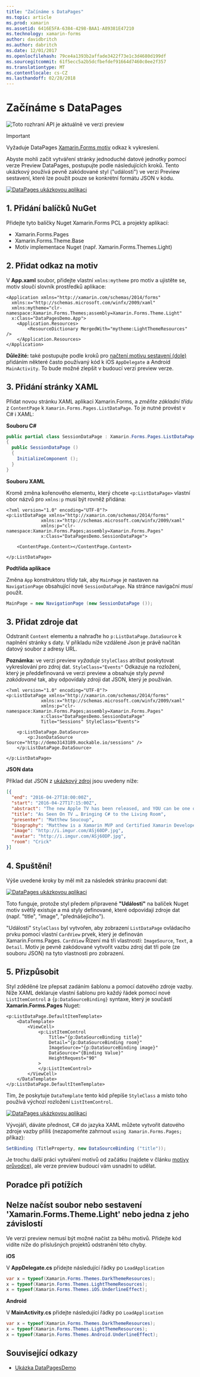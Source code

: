 ```yaml
---
title: "Začínáme s DataPages"
ms.topic: article
ms.prod: xamarin
ms.assetid: 6416E5FA-6384-4298-BAA1-A89381E47210
ms.technology: xamarin-forms
author: davidbritch
ms.author: dabritch
ms.date: 12/01/2017
ms.openlocfilehash: 79ce4a1393b2affade3422f73e1c3d4680d199df
ms.sourcegitcommit: 61f5ecc5a2b5dcfbefdef91664d7460c0ee2f357
ms.translationtype: MT
ms.contentlocale: cs-CZ
ms.lasthandoff: 02/28/2018
---
```

# <a name="getting-started-with-datapages"></a>Začínáme s DataPages

![](~/media/shared/preview.png "Toto rozhraní API je aktuálně ve verzi preview")

> [!IMPORTANT]
> Vyžaduje DataPages [Xamarin.Forms motiv](~/xamarin-forms/user-interface/themes/index.md) odkaz k vykreslení.


Abyste mohli začít vytváření stránky jednoduché datové jednotky pomocí verze Preview DataPages, postupujte podle následujících kroků. Tento ukázkový používá pevně zakódované styl ("události") ve verzi Preview sestavení, které lze použít pouze se konkrétní formátu JSON v kódu.

[ ![](get-started-images/demo-sml.png "DataPages ukázkovou aplikaci")](get-started-images/demo.png "DataPages ukázkové aplikace")

## <a name="1-add-nuget-packages"></a>1. Přidání balíčků NuGet

Přidejte tyto balíčky Nuget Xamarin.Forms PCL a projekty aplikací:

* Xamarin.Forms.Pages
* Xamarin.Forms.Theme.Base
* Motiv implementace Nuget (např. Xamarin.Forms.Themes.Light)

## <a name="2-add-theme-reference"></a>2. Přidat odkaz na motiv

V **App.xaml** soubor, přidejte vlastní `xmlns:mytheme` pro motiv a ujistěte se, motiv sloučí slovník prostředků aplikace:

```xaml
<Application xmlns="http://xamarin.com/schemas/2014/forms"
  xmlns:x="http://schemas.microsoft.com/winfx/2009/xaml"
  xmlns:mytheme="clr-namespace:Xamarin.Forms.Themes;assembly=Xamarin.Forms.Theme.Light"
  x:Class="DataPagesDemo.App">
    <Application.Resources>
        <ResourceDictionary MergedWith="mytheme:LightThemeResources" />
    </Application.Resources>
</Application>
```

**Důležité:** také postupujte podle kroků pro [načtení motivu sestavení (dole)](#loadtheme) přidáním některé často používaný kód k iOS `AppDelegate` a Android `MainActivity`. To bude možné zlepšit v budoucí verzi preview verze.


## <a name="3-add-a-xaml-page"></a>3. Přidání stránky XAML

Přidat novou stránku XAML aplikaci Xamarin.Forms, a *změňte základní třídu* z `ContentPage` k `Xamarin.Forms.Pages.ListDataPage`. To je nutné provést v C# i XAML:

**Souboru C#**

```csharp
public partial class SessionDataPage : Xamarin.Forms.Pages.ListDataPage // was ContentPage
{
  public SessionDataPage ()
  {
    InitializeComponent ();
  }
}
```

**Souboru XAML**

Kromě změna kořenového elementu, který chcete `<p:ListDataPage>` vlastní obor názvů pro `xmlns:p` musí být rovněž přidána:

```xaml
<?xml version="1.0" encoding="UTF-8"?>
<p:ListDataPage xmlns="http://xamarin.com/schemas/2014/forms"
             xmlns:x="http://schemas.microsoft.com/winfx/2009/xaml"
             xmlns:p="clr-namespace:Xamarin.Forms.Pages;assembly=Xamarin.Forms.Pages"
             x:Class="DataPagesDemo.SessionDataPage">

    <ContentPage.Content></ContentPage.Content>

</p:ListDataPage>
```

**Podtřída aplikace**

Změna `App` konstruktoru třídy tak, aby `MainPage` je nastaven na `NavigationPage` obsahující nové `SessionDataPage`. Na stránce navigační *musí* použít.

```csharp
MainPage = new NavigationPage (new SessionDataPage ());
```

## <a name="3-add-the-datasource"></a>3. Přidat zdroje dat

Odstranit `Content` elementu a nahraďte ho `p:ListDataPage.DataSource` k naplnění stránky s daty. V příkladu níže vzdálené Json je právě načítán datový soubor z adresy URL.

**Poznámka:** ve verzi preview *vyžaduje* `StyleClass` atribut poskytovat vykreslování pro zdroj dat. `StyleClass="Events"` Odkazuje na rozložení, který je předdefinovaná ve verzi preview a obsahuje styly *pevně zakódované* tak, aby odpovídaly zdroji dat JSON, který je používán.

```xaml
<?xml version="1.0" encoding="UTF-8"?>
<p:ListDataPage xmlns="http://xamarin.com/schemas/2014/forms"
             xmlns:x="http://schemas.microsoft.com/winfx/2009/xaml"
             xmlns:p="clr-namespace:Xamarin.Forms.Pages;assembly=Xamarin.Forms.Pages"
             x:Class="DataPagesDemo.SessionDataPage"
             Title="Sessions" StyleClass="Events">

    <p:ListDataPage.DataSource>
        <p:JsonDataSource Source="http://demo3143189.mockable.io/sessions" />
    </p:ListDataPage.DataSource>

</p:ListDataPage>
```

**JSON data**

Příklad dat JSON z [ukázkový zdroj](http://demo3143189.mockable.io/sessions) jsou uvedeny níže:

```json
[{
  "end": "2016-04-27T18:00:00Z",
  "start": "2016-04-27T17:15:00Z",
  "abstract": "The new Apple TV has been released, and YOU can be one of the first developers to write apps for it. To make things even better, you can build these apps in C#! This session will introduce the basics of how to create a tvOS app with Xamarin, including: differences between tvOS and iOS APIs, TV user interface best practices, responding to user input, as well as the capabilities and limitations of building apps for a television. Grab some popcorn—this is going to be good!",
  "title": "As Seen On TV … Bringing C# to the Living Room",
  "presenter": "Matthew Soucoup",
  "biography": "Matthew is a Xamarin MVP and Certified Xamarin Developer from Madison, WI. He founded his company Code Mill Technologies and started the Madison Mobile .Net Developers Group.  Matt regularly speaks on .Net and Xamarin development at user groups, code camps and conferences throughout the Midwest. Matt gardens hot peppers, rides bikes, and loves Wisconsin micro-brews and cheese.",
  "image": "http://i.imgur.com/ASj60DP.jpg",
  "avatar": "http://i.imgur.com/ASj60DP.jpg",
  "room": "Crick"
}]
```

## <a name="4-run"></a>4. Spuštění!

Výše uvedené kroky by měl mít za následek stránku pracovní dat:

[ ![](get-started-images/demo-sml.png "DataPages ukázkovou aplikaci")](get-started-images/demo.png "DataPages ukázkové aplikace")

Toto funguje, protože styl předem připravené **"Události"** na balíček Nuget motiv světlý existuje a má styly definované, které odpovídají zdroje dat (např. "title", "image", "přednášejícího").

"Události" `StyleClass` byl vytvořen, aby zobrazení `ListDataPage` ovládacího prvku pomocí vlastní `CardView` prvek, který je definován Xamarin.Forms.Pages. `CardView` Řízení má tři vlastnosti: `ImageSource`, `Text`, a `Detail`. Motiv je pevně zakódované vytvořit vazbu zdroj dat tři pole (ze souboru JSON) na tyto vlastnosti pro zobrazení.

## <a name="5-customize"></a>5. Přizpůsobit

Styl zděděné lze přepsat zadáním šablonu a pomocí datového zdroje vazby. Níže XAML deklaruje vlastní šablonu pro každý řádek pomocí nové `ListItemControl` a `{p:DataSourceBinding}` syntaxe, který je součástí **Xamarin.Forms.Pages** Nuget:

```xaml
<p:ListDataPage.DefaultItemTemplate>
    <DataTemplate>
        <ViewCell>
            <p:ListItemControl
                Title="{p:DataSourceBinding title}"
                Detail="{p:DataSourceBinding room}"
                ImageSource="{p:DataSourceBinding image}"
                DataSource="{Binding Value}"
                HeightRequest="90"
            >
            </p:ListItemControl>
        </ViewCell>
    </DataTemplate>
</p:ListDataPage.DefaultItemTemplate>
```

Tím, že poskytuje `DataTemplate` tento kód přepíše `StyleClass` a místo toho používá výchozí rozložení `ListItemControl`.

[ ![](get-started-images/custom-sml.png "DataPages ukázkovou aplikaci")](get-started-images/custom.png "DataPages ukázkové aplikace")

Vývojáři, dáváte přednost, C# do jazyka XAML můžete vytvořit datového zdroje vazby příliš (nezapomeňte zahrnout `using Xamarin.Forms.Pages;` příkaz):

```csharp
SetBinding (TitleProperty, new DataSourceBinding ("title"));
```


Je trochu další práci vytváření motivů od začátku (najdete v článku [motivy průvodce](~/xamarin-forms/user-interface/themes/index.md)), ale verze preview budoucí vám usnadní to udělat.


## <a name="troubleshooting"></a>Poradce při potížích

<a name="loadtheme"/>

## <a name="could-not-load-file-or-assembly-xamarinformsthemelight-or-one-of-its-dependencies"></a>Nelze načíst soubor nebo sestavení 'Xamarin.Forms.Theme.Light' nebo jedna z jeho závislostí

Ve verzi preview nemusí být možné načíst za běhu motivů. Přidejte kód vidíte níže do příslušných projektů odstranění této chyby.

**iOS**

V **AppDelegate.cs** přidejte následující řádky po `LoadApplication`

```csharp
var x = typeof(Xamarin.Forms.Themes.DarkThemeResources);
x = typeof(Xamarin.Forms.Themes.LightThemeResources);
x = typeof(Xamarin.Forms.Themes.iOS.UnderlineEffect);
```

**Android**

V **MainActivity.cs** přidejte následující řádky po `LoadApplication`

```csharp
var x = typeof(Xamarin.Forms.Themes.DarkThemeResources);
x = typeof(Xamarin.Forms.Themes.LightThemeResources);
x = typeof(Xamarin.Forms.Themes.Android.UnderlineEffect);
```



## <a name="related-links"></a>Související odkazy

- [Ukázka DataPagesDemo](https://github.com/xamarin/xamarin-forms-samples/tree/master/Pages/DataPagesDemo)
